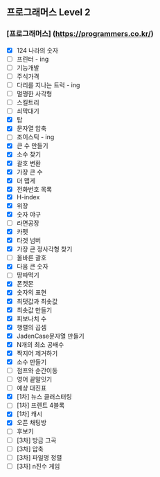 ## 프로그래머스 Level 2
### [프로그래머스] (https://programmers.co.kr/)
- [x] 124 나라의 숫자
- [ ] 프린터 - ing  
- [ ] 기능개발  
- [ ] 주식가격  
- [ ] 다리를 지나는 트럭 - ing  
- [ ] 멀쩡한 사각형  
- [ ] 스킬트리  
- [ ] 쇠막대기  
- [x] 탑  
- [x] 문자열 압축  
- [ ] 조이스틱 - ing  
- [x] 큰 수 만들기  
- [x] 소수 찾기  
- [x] 괄호 변환  
- [x] 가장 큰 수  
- [x] 더 맵게  
- [x] 전화번호 목록  
- [x] H-index  
- [x] 위장  
- [x] 숫자 야구  
- [ ] 라면공장
- [x] 카펫
- [x] 타겟 넘버
- [x] 가장 큰 정사각형 찾기
- [ ] 올바른 괄호  
- [x] 다음 큰 숫자
- [ ] 땅따먹기
- [x] 폰켓몬
- [x] 숫자의 표현
- [x] 최댓값과 최솟값
- [x] 최솟값 만들기
- [x] 피보나치 수  
- [x] 행렬의 곱셈  
- [x] JadenCase문자열 만들기  
- [x] N개의 최소 공배수  
- [x] 짝지어 제거하기  
- [x] 소수 만들기  
- [ ] 점프와 순간이동
- [ ] 영어 끝말잇기
- [ ] 예상 대진표
- [x] [1차] 뉴스 클러스터링
- [ ] [1차] 프렌트 4블록
- [x] [1차] 캐시
- [x] 오픈 채팅방
- [ ] 후보키
- [ ] [3차] 방금 그곡
- [ ] [3차] 압축
- [ ] [3차] 파일명 정렬
- [ ] [3차] n진수 게임